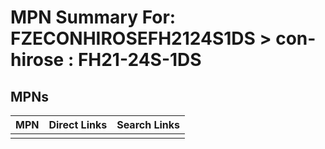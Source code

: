 



# MPN Summary For: FZECONHIROSEFH2124S1DS > con-hirose : FH21-24S-1DS

## MPNs
  

|MPN|Direct Links|Search Links|
| :--- | :--- | :--- |
||||
